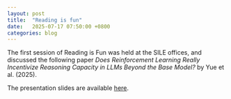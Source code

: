 ```yaml
---
layout: post
title:  "Reading is fun"
date:   2025-07-17 07:50:00 +0800
categories: blog
---
```


<!--more-->
The first session of Reading is Fun was held at the SILE offices, and discussed the following paper *Does Reinforcement Learning Really Incentivize Reasoning Capacity in LLMs Beyond the Base Model?* by Yue et al. (2025).

The presentation slides are available <a href="{{ site.url }}/asset/250717-rif.pdf" title="250717-rif.pdf" download>here</a>.
